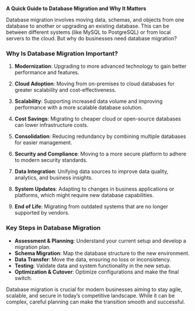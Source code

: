 

**A Quick Guide to Database Migration and Why It Matters**

Database migration involves moving data, schemas, and objects from one database to another or upgrading an existing database. This can be between different systems (like MySQL to PostgreSQL) or from local servers to the cloud. But why do businesses need database migration?

### Why Is Database Migration Important?

1. **Modernization**: Upgrading to more advanced technology to gain better performance and features.

2. **Cloud Adoption**: Moving from on-premises to cloud databases for greater scalability and cost-effectiveness.

3. **Scalability**: Supporting increased data volume and improving performance with a more scalable database solution.

4. **Cost Savings**: Migrating to cheaper cloud or open-source databases can lower infrastructure costs.

5. **Consolidation**: Reducing redundancy by combining multiple databases for easier management.

6. **Security and Compliance**: Moving to a more secure platform to adhere to modern security standards.

7. **Data Integration**: Unifying data sources to improve data quality, analytics, and business insights.

8. **System Updates**: Adapting to changes in business applications or platforms, which might require new database capabilities.

9. **End of Life**: Migrating from outdated systems that are no longer supported by vendors.

### Key Steps in Database Migration

- **Assessment & Planning**: Understand your current setup and develop a migration plan.
- **Schema Migration**: Map the database structure to the new environment.
- **Data Transfer**: Move the data, ensuring no loss or inconsistency.
- **Testing**: Validate data and system functionality in the new setup.
- **Optimization & Cutover**: Optimize configurations and make the final switch.

Database migration is crucial for modern businesses aiming to stay agile, scalable, and secure in today’s competitive landscape. While it can be complex, careful planning can make the transition smooth and successful.
